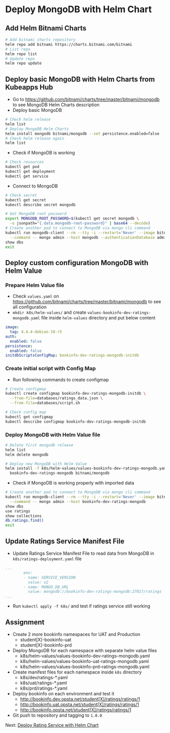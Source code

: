 # Deploy MongoDB with Helm Chart

## Add Helm Bitnami Charts

```bash
# Add bitnami charts repository
helm repo add bitnami https://charts.bitnami.com/bitnami
# List repo
helm repo list
# Update repo
helm repo update
```

## Deploy basic MongoDB with Helm Charts from Kubeapps Hub

* Go to <https://github.com/bitnami/charts/tree/master/bitnami/mongodb> to see MongoDB Helm Charts description
* Deploy basic MongoDB

```bash
# Check helm release
helm list
# Deploy MongoDB Helm Charts
helm install mongodb bitnami/mongodb --set persistence.enabled=false
# Check helm release again
helm list
```

* Check if MongoDB is working

```bash
# Check resources
kubectl get pod
kubectl get deployment
kubectl get service
```

* Connect to MongoDB

```bash
# Check secret
kubectl get secret
kubectl describe secret mongodb

# Get MongoDB root password
export MONGODB_ROOT_PASSWORD=$(kubectl get secret mongodb \
  -o jsonpath="{.data.mongodb-root-password}" | base64 --decode)
# Create another pod to connect to MongoDB via mongo cli command
kubectl run mongodb-client --rm --tty -i --restart='Never' --image bitnami/mongodb:4.4.4-debian-10-r5 \
  --command -- mongo admin --host mongodb --authenticationDatabase admin -u root -p $MONGODB_ROOT_PASSWORD
show dbs
exit
```

## Deploy custom configuration MongoDB with Helm Value

### Prepare Helm Value file

* Check `values.yaml` on <https://github.com/bitnami/charts/tree/master/bitnami/mongodb> to see all configuration
* `mkdir k8s/helm-values/` and create `values-bookinfo-dev-ratings-mongodb.yaml` file inside `helm-values` directory and put below content

```yaml
image:
  tag: 4.4.4-debian-10-r5
auth:
  enabled: false
persistence:
  enabled: false
initdbScriptsConfigMap: bookinfo-dev-ratings-mongodb-initdb
```

### Create initial script with Config Map

* Run following commands to create configmap

```bash
# Create configmap
kubectl create configmap bookinfo-dev-ratings-mongodb-initdb \
  --from-file=databases/ratings_data.json \
  --from-file=databases/script.sh

# Check config map
kubectl get configmap
kubectl describe configmap bookinfo-dev-ratings-mongodb-initdb
```

### Deploy MongoDB with Helm Value file

```bash
# Delete first mongodb release
helm list
helm delete mongodb

# Deploy new MongoDB with Helm Value
helm install -f k8s/helm-values/values-bookinfo-dev-ratings-mongodb.yaml \
  bookinfo-dev-ratings-mongodb bitnami/mongodb
```

* Check if MongoDB is working properly with imported data

```bash
# Create another pod to connect to MongoDB via mongo cli command
kubectl run mongodb-client --rm --tty -i --restart='Never' --image bitnami/mongodb:4.4.4-debian-10-r5 \
  --command -- mongo admin --host bookinfo-dev-ratings-mongodb
show dbs
use ratings
show collections
db.ratings.find()
exit
```

## Update Ratings Service Manifest File

* Update Ratings Service Manifest File to read data from MongoDB in `k8s/ratings-deployment.yaml` file

```yaml
...
        env:
        - name: SERVICE_VERSION
          value: v2
        - name: MONGO_DB_URL
          value: mongodb://bookinfo-dev-ratings-mongodb:27017/ratings
...
```

* Run `kubectl apply -f k8s/` and test if ratings service still working

## Assignment

* Create 2 more bookinfo namespaces for UAT and Production
  * student[X]-bookinfo-uat
  * student[X]-bookinfo-prd
* Deploy MongoDB for each namespace with separate helm value files
  * k8s/helm-values/values-bookinfo-dev-ratings-mongodb.yaml
  * k8s/helm-values/values-bookinfo-uat-ratings-mongodb.yaml
  * k8s/helm-values/values-bookinfo-prd-ratings-mongodb.yaml
* Create manifest files for each namespace inside `k8s` directory
  * k8s/dev/ratings-*.yaml
  * k8s/uat/ratings-*.yaml
  * k8s/prd/ratings-*.yaml
* Deploy bookinfo on each environment and test it
  * <http://bookinfo.dev.opsta.net/student[X]/ratings/ratings/1>
  * <http://bookinfo.uat.opsta.net/student[X]/ratings/ratings/1>
  * <http://bookinfo.opsta.net/student[X]/ratings/ratings/1>
* Git push to repository and tagging to `1.0.0`

Next: [Deploy Rating Service with Helm Chart](10-helm-rating.md)
